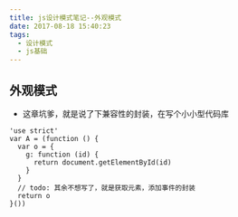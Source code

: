 ```yaml
---
title: js设计模式笔记--外观模式
date: 2017-08-18 15:40:23
tags:
  - 设计模式
  - js基础
---
```

## 外观模式
*  这章坑爹，就是说了下兼容性的封装，在写个小小型代码库

```flow js
'use strict'
var A = (function () {
  var o = {
    g: function (id) {
      return document.getElementById(id)
    }
  }
  // todo: 其余不想写了，就是获取元素，添加事件的封装
  return o
}())
```